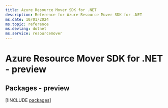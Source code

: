 ```yaml
---
title: Azure Resource Mover SDK for .NET
description: Reference for Azure Resource Mover SDK for .NET
ms.date: 10/01/2024
ms.topic: reference
ms.devlang: dotnet
ms.service: resourcemover
---
```

# Azure Resource Mover SDK for .NET - preview
## Packages - preview
[!INCLUDE [packages](resource-mover-index.md)]